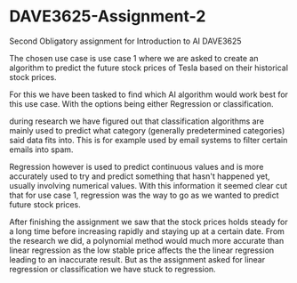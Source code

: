 # DAVE3625-Assignment-2
Second Obligatory assignment for Introduction to AI DAVE3625

The chosen use case is use case 1 where we are asked to create an algorithm to predict the future stock prices of Tesla based on their historical stock prices.

For this we have been tasked to find which AI algorithm would work best for this use case. With the options being either Regression or classification.

during research we have figured out that classification algorithms are mainly used to predict what category (generally predetermined categories) said data fits into. This is for example used by email systems to filter certain emails into spam.

Regression however is used to predict continuous values and is more accurately used to try and predict something that hasn't happened yet, usually involving numerical values. With this information it seemed clear cut that for use case 1, regression was the way to go as we wanted to predict future stock prices.

After finishing the assignment we saw that the stock prices holds steady for a long time before increasing rapidly and staying up at a certain date. From the research we did, a polynomial method would much more accurate than linear regression as the low stable price affects the the linear regression leading to an inaccurate result. But as the assignment asked for linear regression or classification we have stuck to regression.
